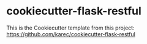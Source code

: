 # cookiecutter-flask-restful

This is the Cookiecutter template from this project: https://github.com/karec/cookiecutter-flask-restful